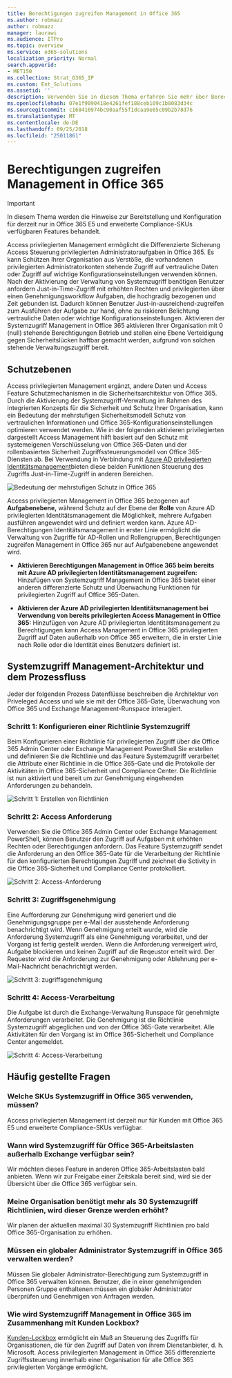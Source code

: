 ```yaml
---
title: Berechtigungen zugreifen Management in Office 365
ms.author: robmazz
author: robmazz
manager: laurawi
ms.audience: ITPro
ms.topic: overview
ms.service: o365-solutions
localization_priority: Normal
search.appverid:
- MET150
ms.collection: Strat_O365_IP
ms.custom: Ent_Solutions
ms.assetid: ''
description: Verwenden Sie in diesem Thema erfahren Sie mehr über Berechtigungen Zugriff auf Management in Office 365
ms.openlocfilehash: 07e1f9090418e4261fef188ceb109c1b8083d34c
ms.sourcegitcommit: c168410974bc90aaf55f1dcaa9e05c09b2b78d76
ms.translationtype: MT
ms.contentlocale: de-DE
ms.lasthandoff: 09/25/2018
ms.locfileid: "25011861"
---
```

# <a name="privileged-access-management-in-office-365"></a>Berechtigungen zugreifen Management in Office 365

> [!IMPORTANT]
> In diesem Thema werden die Hinweise zur Bereitstellung und Konfiguration für derzeit nur in Office 365 E5 und erweiterte Compliance-SKUs verfügbaren Features behandelt.

Access privilegierten Management ermöglicht die Differenzierte Sicherung Access Steuerung privilegierten Administratoraufgaben in Office 365.  Es kann Schützen Ihrer Organisation aus Verstöße, die vorhandenen privilegierten Administratorkonten stehende Zugriff auf vertrauliche Daten oder Zugriff auf wichtige Konfigurationseinstellungen verwenden können. Nach der Aktivierung der Verwaltung von Systemzugriff benötigen Benutzer anfordern Just-in-Time-Zugriff mit erhöhten Rechten und privilegierten über einen Genehmigungsworkflow Aufgaben, die hochgradig bezogenen und Zeit gebunden ist. Dadurch können Benutzer Just-in-ausreichend-zugreifen zum Ausführen der Aufgabe zur hand, ohne zu riskieren Belichtung vertrauliche Daten oder wichtige Konfigurationseinstellungen. Aktivieren der Systemzugriff Management in Office 365 aktivieren Ihrer Organisation mit 0 (null) stehende Berechtigungen Betrieb und stellen eine Ebene Verteidigung gegen Sicherheitslücken haftbar gemacht werden, aufgrund von solchen stehende Verwaltungszugriff bereit. 

## <a name="layers-of-protection"></a>Schutzebenen

Access privilegierten Management ergänzt, andere Daten und Access Feature Schutzmechanismen in die Sicherheitsarchitektur von Office 365. Durch die Aktivierung der Systemzugriff-Verwaltung im Rahmen des integrierten Konzepts für die Sicherheit und Schutz Ihrer Organisation, kann ein Bedeutung der mehrstufigen Sicherheitsmodell Schutz von vertraulichen Informationen und Office 365-Konfigurationseinstellungen optimieren verwendet werden. Wie in der folgenden aktivieren privilegierten dargestellt Access Management hilft basiert auf den Schutz mit systemeigenen Verschlüsselung von Office 365-Daten und der rollenbasierten Sicherheit Zugriffssteuerungsmodell von Office 365-Diensten ab. Bei Verwendung in Verbindung mit [Azure AD privilegierten Identitätsmanagement](https://docs.microsoft.com/azure/active-directory/active-directory-privileged-identity-management-configure)bieten diese beiden Funktionen Steuerung des Zugriffs Just-in-Time-Zugriff in anderen Bereichen.

![Bedeutung der mehrstufigen Schutz in Office 365](media/pam-layered-protection.jpg)

Access privilegierten Management in Office 365 bezogenen auf **Aufgabenebene,** während Schutz auf der Ebene der **Rolle** von Azure AD privilegierten Identitätsmanagement die Möglichkeit, mehrere Aufgaben ausführen angewendet wird und definiert werden kann.  Azure AD-Berechtigungen Identitätsmanagement in erster Linie ermöglicht die Verwaltung von Zugriffe für AD-Rollen und Rollengruppen, Berechtigungen zugreifen Management in Office 365 nur auf Aufgabenebene angewendet wird.

- **Aktivieren Berechtigungen Management in Office 365 beim bereits mit Azure AD privilegierten Identitätsmanagement zugreifen:** Hinzufügen von Systemzugriff Management in Office 365 bietet einer anderen differenzierte Schutz und Überwachung Funktionen für privilegierten Zugriff auf Office 365-Daten.

- **Aktivieren der Azure AD privilegierten Identitätsmanagement bei Verwendung von bereits privilegierten Access Management in Office 365:**  Hinzufügen von Azure AD privilegierten Identitätsmanagement zu Berechtigungen kann Access Management in Office 365 privilegierten Zugriff auf Daten außerhalb von Office 365 erweitern, die in erster Linie nach Rolle oder die Identität eines Benutzers definiert ist.  

## <a name="privileged-access-management-architecture-and-process-flow"></a>Systemzugriff Management-Architektur und dem Prozessfluss

Jeder der folgenden Prozess Datenflüsse beschreiben die Architektur von Priveleged Access und wie sie mit der Office 365-Gate, Überwachung von Office 365 und Exchange Management-Runspace interagiert.

### <a name="step-1-configuring-a-privileged-access-policy"></a>Schritt 1: Konfigurieren einer Richtlinie Systemzugriff

Beim Konfigurieren einer Richtlinie für privilegierten Zugriff über die Office 365 Admin Center oder Exchange Management PowerShell Sie erstellen und definieren Sie die Richtlinie und das Feature Systemzugriff verarbeitet die Attribute einer Richtlinie in die Office 365-Gate und die Protokolle der Aktivitäten in Office 365-Sicherheit und Compliance Center. Die Richtlinie ist nun aktiviert und bereit um zur Genehmigung eingehenden Anforderungen zu behandeln.

![Schritt 1: Erstellen von Richtlinien](media/pam-step1-policy-creation.jpg)

### <a name="step-2-access-request"></a>Schritt 2: Access Anforderung

Verwenden Sie die Office 365 Admin Center oder Exchange Management PowerShell, können Benutzer den Zugriff auf Aufgaben mit erhöhten Rechten oder Berechtigungen anfordern. Das Feature Systemzugriff sendet die Anforderung an den Office 365-Gate für die Verarbeitung der Richtlinie für den konfigurierten Berechtigungen Zugriff und zeichnet die Sctivity in die Office 365-Sicherheit und Compliance Center protokolliert.

![Schritt 2: Access-Anforderung](media/pam-step2-access-request.jpg)

### <a name="step-3-access-approval"></a>Schritt 3: Zugriffsgenehmigung

Eine Aufforderung zur Genehmigung wird generiert und die Genehmigungsgruppe per e-Mail der ausstehende Anforderung benachrichtigt wird. Wenn Genehmigung erteilt wurde, wird die Anforderung Systemzugriff als eine Genehmigung verarbeitet, und der Vorgang ist fertig gestellt werden. Wenn die Anforderung verweigert wird, Aufgabe blockieren und keinen Zugriff auf die Reqeustor erteilt wird. Der Requestor wird die Anforderung zur Genehmigung oder Ablehnung per e-Mail-Nachricht benachrichtigt werden.

![Schritt 3: zugriffsgenehmigung](media/pam-step3-access-approval.jpg)

### <a name="step-4-access-processing"></a>Schritt 4: Access-Verarbeitung

Die Aufgabe ist durch die Exchange-Verwaltung Runspace für genehmigte Anforderungen verarbeitet. Die Genehmigung ist die Richtlinie Systemzugriff abgeglichen und von der Office 365-Gate verarbeitet. Alle Aktivitäten für den Vorgang ist im Office 365-Sicherheit und Compliance Center angemeldet.

![Schritt 4: Access-Verarbeitung](media/pam-step4-access-processing.jpg)

## <a name="frequently-asked-questions"></a>Häufig gestellte Fragen

### <a name="what-skus-do-i-need-to-use-privileged-access-in-office-365"></a>Welche SKUs Systemzugriff in Office 365 verwenden, müssen?
Access privilegierten Management ist derzeit nur für Kunden mit Office 365 E5 und erweiterte Compliance-SKUs verfügbar.

### <a name="when-will-privileged-access-be-available-for-office-365-workloads-beyond-exchange"></a>Wann wird Systemzugriff für Office 365-Arbeitslasten außerhalb Exchange verfügbar sein?
Wir möchten dieses Feature in anderen Office 365-Arbeitslasten bald anbieten. Wenn wir zur Freigabe einer Zeitskala bereit sind, wird sie der Übersicht über die Office 365 verfügbar sein.

### <a name="my-organization-needs-more-than-30-privileged-access-polices-will-this-limit-be-increased"></a>Meine Organisation benötigt mehr als 30 Systemzugriff Richtlinien, wird dieser Grenze werden erhöht?

Wir planen der aktuellen maximal 30 Systemzugriff Richtlinien pro bald Office 365-Organisation zu erhöhen.

### <a name="do-i-need-to-be-a-global-admin-to-manage-privileged-access-in-office-365"></a>Müssen ein globaler Administrator Systemzugriff in Office 365 verwalten werden?
Müssen Sie globaler Administrator-Berechtigung zum Systemzugriff in Office 365 verwalten können. Benutzer, die in einer genehmigenden Personen Gruppe enthaltenen müssen ein globaler Administrator überprüfen und Genehmigen von Anfragen werden. 

### <a name="how-is-privileged-access-management-in-office-365-related-to-customer-lockbox"></a>Wie wird Systemzugriff Management in Office 365 im Zusammenhang mit Kunden Lockbox?
[Kunden-Lockbox](https://support.office.com/article/Office-365-Customer-Lockbox-Requests-36f9cdd1-e64c-421b-a7e4-4a54d16440a2) ermöglicht ein Maß an Steuerung des Zugriffs für Organisationen, die für den Zugriff auf Daten von ihrem Dienstanbieter, d. h. Microsoft. Access privilegierten Management in Office 365 differenzierte Zugriffssteuerung innerhalb einer Organisation für alle Office 365 privilegierten Vorgänge ermöglicht.